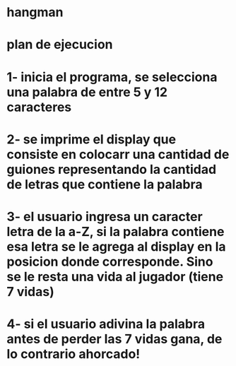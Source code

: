 # hangman
# plan de ejecucion
# 1- inicia el programa, se selecciona una palabra de entre 5 y 12 caracteres
# 2- se imprime el display que consiste en colocarr una cantidad de guiones representando la cantidad de letras que contiene la palabra
# 3- el usuario ingresa un caracter letra de la a-Z, si la palabra contiene esa letra se le agrega al display en la posicion donde corresponde. Sino se le resta una vida al jugador (tiene 7 vidas)
# 4- si el usuario adivina la palabra antes de perder las 7 vidas gana, de lo contrario ahorcado!
#
#
#